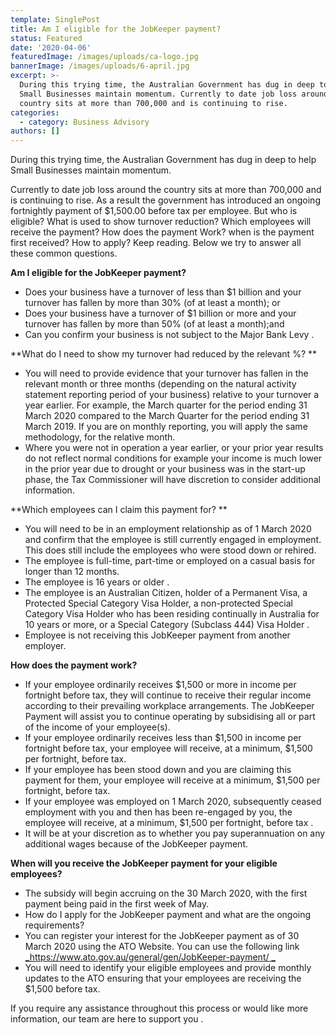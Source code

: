 ```yaml
---
template: SinglePost
title: Am I eligible for the JobKeeper payment?
status: Featured
date: '2020-04-06'
featuredImage: /images/uploads/ca-logo.jpg
bannerImage: /images/uploads/6-april.jpg
excerpt: >-
  During this trying time, the Australian Government has dug in deep to help
  Small Businesses maintain momentum. Currently to date job loss around the
  country sits at more than 700,000 and is continuing to rise. 
categories:
  - category: Business Advisory
authors: []
---
```

During this trying time, the Australian Government has dug in deep to help Small Businesses maintain momentum.

Currently to date job loss around the country sits at more than 700,000 and is continuing to rise. As a result the government has introduced an ongoing fortnightly payment of $1,500.00 before tax per employee. But who is eligible? What is used to show turnover reduction? Which employees will receive the payment? How does the payment Work? when is the payment first received? How to apply? Keep reading. Below we try to answer all these common questions.

**Am I eligible for the JobKeeper payment?**

* Does your business have a turnover of less than $1 billion and your turnover has fallen by more than 30% (of at least a month); or
* Does your business have a turnover of $1 billion or more and your turnover has fallen by more than 50% (of at least a month);and
* Can you confirm your business is not subject to the Major Bank Levy.

**What do I need to show my turnover had reduced by the relevant %?**

* You will need to provide evidence that your turnover has fallen in the relevant month or three months (depending on the natural activity statement reporting period of your business) relative to your turnover a year earlier. For example, the March quarter for the period ending 31 March 2020 compared to the March Quarter for the period ending 31 March 2019. If you are on monthly reporting, you will apply the same methodology, for the relative month.
* Where you were not in operation a year earlier, or your prior year results do not reflect normal conditions for example your income is much lower in the prior year due to drought or your business was in the start-up phase, the Tax Commissioner will have discretion to consider additional information.

**Which employees can I claim this payment for?**

* You will need to be in an employment relationship as of 1 March 2020 and confirm that the employee is still currently engaged in employment. This does still include the employees who were stood down or rehired.
* The employee is full-time, part-time or employed on a casual basis for longer than 12 months.
* The employee is 16 years or older.
* The employee is an Australian Citizen, holder of a Permanent Visa, a Protected Special Category Visa Holder, a non-protected Special Category Visa Holder who has been residing continually in Australia for 10 years or more, or a Special Category (Subclass 444) Visa Holder.
* Employee is not receiving this JobKeeper payment from another employer.

**How does the payment work?**

* If your employee ordinarily receives $1,500 or more in income per fortnight before tax, they will continue to receive their regular income according to their prevailing workplace arrangements. The JobKeeper Payment will assist you to continue operating by subsidising all or part of the income of your employee(s).
* If your employee ordinarily receives less than $1,500 in income per fortnight before tax, your employee will receive, at a minimum, $1,500 per fortnight, before tax.
* If your employee has been stood down and you are claiming this payment for them, your employee will receive at a minimum, $1,500 per fortnight, before tax.
* If your employee was employed on 1 March 2020, subsequently ceased employment with you and then has been re-engaged by you, the employee will receive, at a minimum, $1,500 per fortnight, before tax.
* It will be at your discretion as to whether you pay superannuation on any additional wages because of the JobKeeper payment.

**When will you receive the JobKeeper payment for your eligible employees?**

* The subsidy will begin accruing on the 30 March 2020, with the first payment being paid in the first week of May.
* How do I apply for the JobKeeper payment and what are the ongoing requirements?
* You can register your interest for the JobKeeper payment as of 30 March 2020 using the ATO Website. You can use the following link [_https://www.ato.gov.au/general/gen/JobKeeper-payment/_](https://www.ato.gov.au/general/gen/JobKeeper-payment/)
* You will need to identify your eligible employees and provide monthly updates to the ATO ensuring that your employees are receiving the $1,500 before tax.

If you require any assistance throughout this process or would like more information, our team are here to support you.
